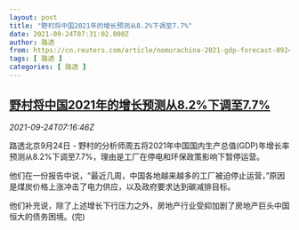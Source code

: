 ```yaml
---
layout: post
title: "野村将中国2021年的增长预测从8.2%下调至7.7%"
date: 2021-09-24T07:31:02.000Z
author: 路透
from: https://cn.reuters.com/article/nomurachina-2021-gdp-forecast-0924-idCNKBS2GK0HQ
tags: [ 路透 ]
categories: [ 路透 ]
---
```

<!--1632468662000-->
[野村将中国2021年的增长预测从8.2%下调至7.7%](https://cn.reuters.com/article/nomurachina-2021-gdp-forecast-0924-idCNKBS2GK0HQ)
------

<div>
<div><i>2021-09-24T07:16:46Z</i></div><p>路透北京9月24日 - 野村的分析师周五将2021年中国国内生产总值(GDP)年增长率预测从8.2%下调至7.7%，理由是工厂在停电和环保政策影响下暂停运营。</p><p>他们在一份报告中说，“最近几周，中国各地越来越多的工厂被迫停止运营，”原因是煤炭价格上涨冲击了电力供应，以及政府要求达到碳减排目标。</p><p>他们补充说，除了上述增长下行压力之外，房地产行业受抑加剧了房地产巨头中国恒大的债务困境。(完)</p>
</div>
